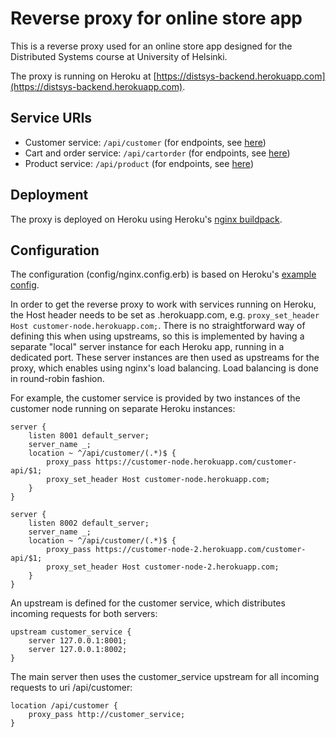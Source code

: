 # Reverse proxy for online store app

This is a reverse proxy used for an online store app designed for the Distributed Systems course at University of Helsinki.

The proxy is running on Heroku at [https://distsys-backend.herokuapp.com](https://distsys-backend.herokuapp.com).

## Service URIs

- Customer service: `/api/customer` (for endpoints, see [here](https://github.com/emmalait/customer-node))
- Cart and order service: `/api/cartorder` (for endpoints, see [here](https://version.helsinki.fi/ese/distributedsystems/-/tree/main/cartorder))
- Product service: `/api/product` (for endpoints, see [here](https://version.helsinki.fi/ese/distributedsystems/-/tree/main/product))

## Deployment

The proxy is deployed on Heroku using Heroku's [nginx buildpack](https://github.com/heroku/heroku-buildpack-nginx).

## Configuration

The configuration (config/nginx.config.erb) is based on Heroku's [example config](https://help.heroku.com/YTWRHLVH/how-do-i-make-my-nginx-proxy-connect-to-a-heroku-app-behind-heroku-ssl).

In order to get the reverse proxy to work with services running on Heroku, the Host header needs to be set as <app-name>.herokuapp.com, e.g. `proxy_set_header Host customer-node.herokuapp.com;`. There is no straightforward way of defining this when using upstreams, so this is implemented by having a separate "local" server instance for each Heroku app, running in a dedicated port. These server instances are then used as upstreams for the proxy, which enables using nginx's load balancing. Load balancing is done in round-robin fashion.

For example, the customer service is provided by two instances of the customer node running on separate Heroku instances:

```
server {
    listen 8001 default_server;
    server_name _;
    location ~ ^/api/customer/(.*)$ {
        proxy_pass https://customer-node.herokuapp.com/customer-api/$1;
        proxy_set_header Host customer-node.herokuapp.com;
    }
}

server {
    listen 8002 default_server;
    server_name _;
    location ~ ^/api/customer/(.*)$ {
        proxy_pass https://customer-node-2.herokuapp.com/customer-api/$1;
        proxy_set_header Host customer-node-2.herokuapp.com;
    }
}
```

An upstream is defined for the customer service, which distributes incoming requests for both servers:

```
upstream customer_service {
    server 127.0.0.1:8001;
    server 127.0.0.1:8002;
}
```

The main server then uses the customer_service upstream for all incoming requests to uri /api/customer:

```
location /api/customer {
    proxy_pass http://customer_service;
}
```
